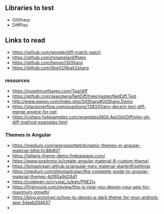 ## Libraries to test
- GitSharp
- DiffPlex


## Links to read

- https://github.com/google/diff-match-patch
- https://github.com/mmanela/diffplex
- https://github.com/henon/GitSharp
- https://github.com/libgit2/libgit2sharp

### resources

- https://nugetmusthaves.com/Tag/diff
- https://github.com/skanmera/NetDiff/tree/master/NetDiff.Test
- http://www.eqqon.com/index.php/GitSharp#GitSharp.Demo
- https://stackoverflow.com/questions/138331/any-decent-text-diff-merge-engine-for-net
- https://csharp.hotexamples.com/examples/NGit.Api/Git/Diff/php-git-diff-method-examples.html

### Themes in Angular

- https://medium.com/grensesnittet/dynamic-themes-in-angular-material-b6dc0c88dfd7
- https://tallang-theme-demo.firebaseapp.com/
- https://www.positronx.io/create-angular-material-8-custom-theme/
- https://tomastrajan.github.io/angular-ngrx-material-starter#/settings
- https://medium.com/@tomastrajan/the-complete-guide-to-angular-material-themes-4d165a9d24d1
- https://codepen.io/crystal_lu/pen/PNEZjx
- https://firstround.com/review/this-is-how-you-design-your-app-for-maximum-growth/
- https://blog.prototypr.io/how-to-design-a-dark-theme-for-your-android-app-3daeb264637
- 